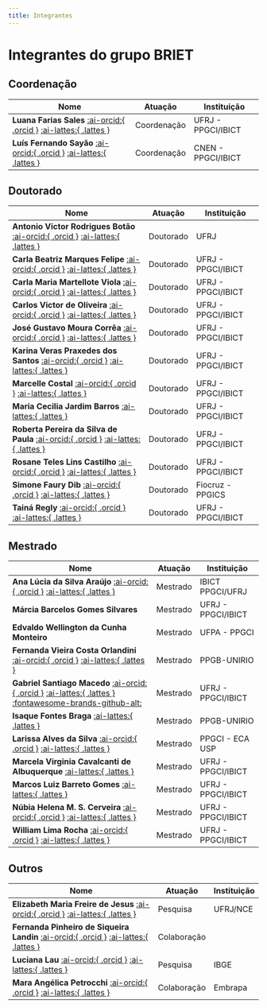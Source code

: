 ```yaml
---
title: Integrantes
---
```


# Integrantes do grupo BRIET

## Coordenação
| **Nome** | **Atuação** | **Instituição** |
|---|---|---|
| **Luana Farias Sales** [:ai-orcid:{ .orcid }](http://orcid.org/0000-0002-3614-2356) [:ai-lattes:{ .lattes }](http://lattes.cnpq.br/9090064478702633) | Coordenação | UFRJ - PPGCI/IBICT 
| **Luís Fernando Sayão** [:ai-orcid:{ .orcid }](https://orcid.org/0000-0002-6970-0553) [:ai-lattes:{ .lattes }](http://lattes.cnpq.br/3422623122948389) | Coordenação | CNEN - PPGCI/IBICT |

## Doutorado
| **Nome** | **Atuação** | **Instituição** |
|---|---|---|
| **Antonio Victor Rodrigues Botão** [:ai-orcid:{ .orcid }](https://orcid.org/0000-0003-3377-0397) [:ai-lattes:{ .lattes }](https://lattes.cnpq.br/6330261299374061) | Doutorado | UFRJ |
| **Carla Beatriz Marques Felipe** [:ai-orcid:{ .orcid }](https://orcid.org/0000-0001-5277-9165) [:ai-lattes:{ .lattes }](https://lattes.cnpq.br/2711636303788494) | Doutorado | UFRJ - PPGCI/IBICT |
| **Carla Maria Martellote Viola** [:ai-orcid:{ .orcid }](https://orcid.org/0000-0002-0895-8163) [:ai-lattes:{ .lattes }](https://lattes.cnpq.br/3133945606177771) | Doutorado | UFRJ - PPGCI/IBICT |
| **Carlos Victor de Oliveira** [:ai-orcid:{ .orcid }](https://orcid.org/0000-0001-5912-3820) [:ai-lattes:{ .lattes }](https://lattes.cnpq.br/2819893754322849) | Doutorado | UFRJ - PPGCI/IBICT |
| **José Gustavo Moura Corrêa** [:ai-orcid:{ .orcid }](https://orcid.org/0000-0001-7243-8544) [:ai-lattes:{ .lattes }](https://lattes.cnpq.br/8097724922936071) | Doutorado | UFRJ - PPGCI/IBICT |
| **Karina Veras Praxedes dos Santos** [:ai-orcid:{ .orcid }](https://orcid.org/0000-0002-0239-0167) [:ai-lattes:{ .lattes }](https://lattes.cnpq.br/6771944024509251) | Doutorado | UFRJ - PPGCI/IBICT |
| **Marcelle Costal** [:ai-orcid:{ .orcid }](https://orcid.org/0000-0001-5898-9163) [:ai-lattes:{ .lattes }](https://lattes.cnpq.br/3608498880353625) | Doutorado | UFRJ - PPGCI/IBICT |
| **Maria Cecilia Jardim Barros** [:ai-lattes:{ .lattes }](https://lattes.cnpq.br/1367060418592800) | Doutorado | UFRJ - PPGCI/IBICT |
| **Roberta Pereira da Silva de Paula** [:ai-orcid:{ .orcid }](https://orcid.org/0000-0002-4546-2239) [:ai-lattes:{ .lattes }](https://lattes.cnpq.br/6773272343456719) | Doutorado | UFRJ - PPGCI/IBICT |
| **Rosane Teles Lins Castilho** [:ai-orcid:{ .orcid }](https://orcid.org/0000-0002-7142-6813) [:ai-lattes:{ .lattes }](https://lattes.cnpq.br/4213456424297494) | Doutorado | UFRJ - PPGCI/IBICT |
| **Simone Faury Dib** [:ai-orcid:{ .orcid }](https://orcid.org/0000-0001-9629-088X) [:ai-lattes:{ .lattes }](https://lattes.cnpq.br/6076639441496056) | Doutorado | Fiocruz - PPGICS |
| **Tainá Regly** [:ai-orcid:{ .orcid }](https://orcid.org/0000-0002-5127-7013) [:ai-lattes:{ .lattes }](https://lattes.cnpq.br/5572586959935763) | Doutorado | UFRJ - PPGCI/IBICT |

## Mestrado

| **Nome** | **Atuação** | **Instituição** |
|---|---|---|
| **Ana Lúcia da Silva Araújo** [:ai-orcid:{ .orcid }](https://orcid.org/0000-0002-1869-8705) [:ai-lattes:{ .lattes }](https://lattes.cnpq.br/8311213970578250) | Mestrado  | IBICT PPGCI/UFRJ |
| **Márcia Barcelos Gomes Silvares** | Mestrado  | UFRJ - PPGCI/IBICT |
| **Edvaldo Wellington da Cunha Monteiro** | Mestrado | UFPA - PPGCI |
| **Fernanda Vieira Costa Orlandini** [:ai-orcid:{ .orcid }](https://orcid.org/0000-0002-8303-1616) [:ai-lattes:{ .lattes }](https://lattes.cnpq.br/8390885273824357) | Mestrado | PPGB-UNIRIO  |
| **Gabriel Santiago Macedo** [:ai-orcid:{ .orcid }](https://orcid.org/0000-0001-8845-7985) [:ai-lattes:{ .lattes }](https://lattes.cnpq.br/6066210315942522) [:fontawesome-brands-github-alt:](https://github.com/gabrielmacedo) | Mestrado | UFRJ - PPGCI/IBICT |
| **Isaque Fontes Braga** [:ai-lattes:{ .lattes }](https://lattes.cnpq.br/9317823482235360) | Mestrado | PPGB-UNIRIO  |
| **Larissa Alves da Silva** [:ai-orcid:{ .orcid }](https://orcid.org/0000-0002-0563-8172) [:ai-lattes:{ .lattes }](https://lattes.cnpq.br/5714545457389700) | Mestrado | PPGCI - ECA USP |
| **Marcela Virginia Cavalcanti de Albuquerque** [:ai-lattes:{ .lattes }](https://lattes.cnpq.br/8109158524794021) | Mestrado | UFRJ - PPGCI/IBICT |
| **Marcos Luiz Barreto Gomes**  [:ai-lattes:{ .lattes }](https://lattes.cnpq.br/5698334230284416) | Mestrado | UFRJ - PPGCI/IBICT |
| **Núbia Helena M. S. Cerveira** [:ai-orcid:{ .orcid }](https://orcid.org/0009-0009-2243-9552) [:ai-lattes:{ .lattes }](https://lattes.cnpq.br/8260180375911852) | Mestrado | UFRJ - PPGCI/IBICT |
| **William Lima Rocha** [:ai-orcid:{ .orcid }](https://orcid.org/0000-0001-6834-0026) [:ai-lattes:{ .lattes }](https://lattes.cnpq.br/0712428508406106) | Mestrado | UFRJ - PPGCI/IBICT |

## Outros

| **Nome** | **Atuação** | **Instituição** |
|---|---|---|
| **Elizabeth Maria Freire de Jesus** [:ai-orcid:{ .orcid }](https://orcid.org/0000-0003-4275-7645) [:ai-lattes:{ .lattes }](https://lattes.cnpq.br/8103850325598629) | Pesquisa | UFRJ/NCE |
| **Fernanda Pinheiro de Siqueira Landin**  [:ai-orcid:{ .orcid }](https://orcid.org/7477-0250-5739-4015) [:ai-lattes:{ .lattes }](https://lattes.cnpq.br/7477025057394015) | Colaboração |  |
| **Luciana Lau** [:ai-orcid:{ .orcid }](https://orcid.org/0000-0002-9233-4715) [:ai-lattes:{ .lattes }](https://lattes.cnpq.br/4870381654584528) | Pesquisa | IBGE |
| **Mara Angélica Petrocchi** [:ai-orcid:{ .orcid }](https://orcid.org/0000-0003-2791-3806) [:ai-lattes:{ .lattes }](https://lattes.cnpq.br/6305354276403145) | Colaboração | Embrapa |
